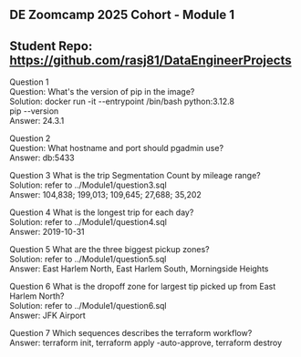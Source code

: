 ## DE Zoomcamp 2025 Cohort - Module 1
## Student Repo: https://github.com/rasj81/DataEngineerProjects

Question 1  
    Question:   What's the version of pip in the image?  
    Solution:   docker run -it --entrypoint /bin/bash python:3.12.8  
                pip --version  
    Answer:     24.3.1  

Question 2  
    Question:   What hostname and port should pgadmin use?  
    Answer:     db:5433  

Question 3      What is the trip Segmentation Count by mileage range?  
    Solution:   refer to ../Module1/question3.sql  
    Answer:     104,838; 199,013; 109,645; 27,688; 35,202  

Question 4      What is the longest trip for each day?  
    Solution:   refer to ../Module1/question4.sql  
    Answer:     2019-10-31  

Question 5      What are the three biggest pickup zones?  
    Solution:   refer to ../Module1/question5.sql  
    Answer:     East Harlem North, East Harlem South, Morningside Heights  

Question 6      What is the dropoff zone for largest tip picked up from East Harlem North?  
    Solution:   refer to ../Module1/question6.sql  
    Answer:     JFK Airport  

Question 7      Which sequences describes the terraform workflow?  
    Answer:     terraform init, terraform apply -auto-approve, terraform destroy  
